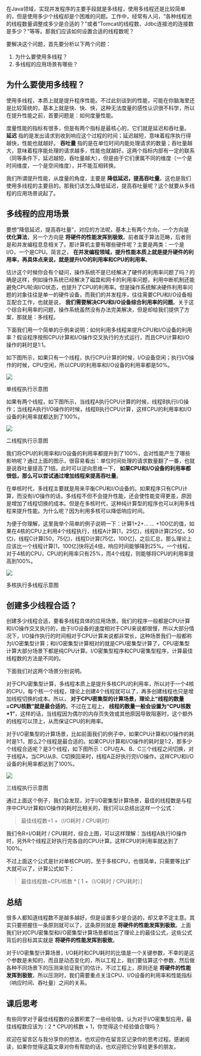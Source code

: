 在Java领域，实现并发程序的主要手段就是多线程，使用多线程还是比较简单的，但是使用多少个线程却是个困难的问题。工作中，经常有人问，“各种线程池的线程数量调整成多少是合适的？”或者“Tomcat的线程数、Jdbc连接池的连接数是多少？”等等。那我们应该如何设置合适的线程数呢？

要解决这个问题，首先要分析以下两个问题：

1. 为什么要使用多线程？
2. 多线程的应用场景有哪些？

## 为什么要使用多线程？

使用多线程，本质上就是提升程序性能。不过此刻谈到的性能，可能在你脑海里还是比较笼统的，基本上就是快、快、快，这种无法度量的感性认识很不科学，所以在提升性能之前，首要问题是：如何度量性能。

度量性能的指标有很多，但是有两个指标是最核心的，它们就是延迟和吞吐量。 **延迟** 指的是发出请求到收到响应这个过程的时间；延迟越短，意味着程序执行得越快，性能也就越好。 **吞吐量** 指的是在单位时间内能处理请求的数量；吞吐量越大，意味着程序能处理的请求越多，性能也就越好。这两个指标内部有一定的联系（同等条件下，延迟越短，吞吐量越大），但是由于它们隶属不同的维度（一个是时间维度，一个是空间维度），并不能互相转换。

我们所谓提升性能，从度量的角度，主要是 **降低延迟，提高吞吐量**。这也是我们使用多线程的主要目的。那我们该怎么降低延迟，提高吞吐量呢？这个就要从多线程的应用场景说起了。

## 多线程的应用场景

要想“降低延迟，提高吞吐量”，对应的方法呢，基本上有两个方向，一个方向是 **优化算法**，另一个方向是 **将硬件的性能发挥到极致**。前者属于算法范畴，后者则是和并发编程息息相关了。那计算机主要有哪些硬件呢？主要是两类：一个是I/O，一个是CPU。简言之， **在并发编程领域，提升性能本质上就是提升硬件的利用率，再具体点来说，就是提升I/O的利用率和CPU的利用率**。

估计这个时候你会有个疑问，操作系统不是已经解决了硬件的利用率问题了吗？的确是这样，例如操作系统已经解决了磁盘和网卡的利用率问题，利用中断机制还能避免CPU轮询I/O状态，也提升了CPU的利用率。但是操作系统解决硬件利用率问题的对象往往是单一的硬件设备，而我们的并发程序，往往需要CPU和I/O设备相互配合工作，也就是说， **我们需要解决CPU和I/O设备综合利用率的问题**。关于这个综合利用率的问题，操作系统虽然没有办法完美解决，但是却给我们提供了方案，那就是：多线程。

下面我们用一个简单的示例来说明：如何利用多线程来提升CPU和I/O设备的利用率？假设程序按照CPU计算和I/O操作交叉执行的方式运行，而且CPU计算和I/O操作的耗时是1:1。

如下图所示，如果只有一个线程，执行CPU计算的时候，I/O设备空闲；执行I/O操作的时候，CPU空闲，所以CPU的利用率和I/O设备的利用率都是50%。

![](https://static001.geekbang.org/resource/image/d1/22/d1d7dfa1d574356cc5cb1019a4b7ca22.png?wh=1142*566)

单线程执行示意图

如果有两个线程，如下图所示，当线程A执行CPU计算的时候，线程B执行I/O操作；当线程A执行I/O操作的时候，线程B执行CPU计算，这样CPU的利用率和I/O设备的利用率就都达到了100%。

![](https://static001.geekbang.org/resource/image/68/2c/68a415b31b72844eb81889e9f0eb3f2c.png?wh=1142*567)

二线程执行示意图

我们将CPU的利用率和I/O设备的利用率都提升到了100%，会对性能产生了哪些影响呢？通过上面的图示，很容易看出：单位时间处理的请求数量翻了一番，也就是说吞吐量提高了1倍。此时可以逆向思维一下， **如果CPU和I/O设备的利用率都很低，那么可以尝试通过增加线程来提高吞吐量**。

在单核时代，多线程主要就是用来平衡CPU和I/O设备的。如果程序只有CPU计算，而没有I/O操作的话，多线程不但不会提升性能，还会使性能变得更差，原因是增加了线程切换的成本。但是在多核时代，这种纯计算型的程序也可以利用多线程来提升性能。为什么呢？因为利用多核可以降低响应时间。

为便于你理解，这里我举个简单的例子说明一下：计算1+2+… … +100亿的值，如果在4核的CPU上利用4个线程执行，线程A计算\[1，25亿)，线程B计算\[25亿，50亿)，线程C计算\[50，75亿)，线程D计算\[75亿，100亿\]，之后汇总，那么理论上应该比一个线程计算\[1，100亿\]快将近4倍，响应时间能够降到25%。一个线程，对于4核的CPU，CPU的利用率只有25%，而4个线程，则能够将CPU的利用率提高到100%。

![](https://static001.geekbang.org/resource/image/95/8c/95367d49f55e0dfd099f2749c532098c.png?wh=1142*566)

多核执行多线程示意图

## 创建多少线程合适？

创建多少线程合适，要看多线程具体的应用场景。我们的程序一般都是CPU计算和I/O操作交叉执行的，由于I/O设备的速度相对于CPU来说都很慢，所以大部分情况下，I/O操作执行的时间相对于CPU计算来说都非常长，这种场景我们一般都称为I/O密集型计算；和I/O密集型计算相对的就是CPU密集型计算了，CPU密集型计算大部分场景下都是纯CPU计算。I/O密集型程序和CPU密集型程序，计算最佳线程数的方法是不同的。

下面我们对这两个场景分别说明。

对于CPU密集型计算，多线程本质上是提升多核CPU的利用率，所以对于一个4核的CPU，每个核一个线程，理论上创建4个线程就可以了，再多创建线程也只是增加线程切换的成本。所以， **对于CPU密集型的计算场景，理论上“线程的数量=CPU核数”就是最合适的**。不过在工程上， **线程的数量一般会设置为“CPU核数+1”**，这样的话，当线程因为偶尔的内存页失效或其他原因导致阻塞时，这个额外的线程可以顶上，从而保证CPU的利用率。

对于I/O密集型的计算场景，比如前面我们的例子中，如果CPU计算和I/O操作的耗时是1:1，那么2个线程是最合适的。如果CPU计算和I/O操作的耗时是1:2，那多少个线程合适呢？是3个线程，如下图所示：CPU在A、B、C三个线程之间切换，对于线程A，当CPU从B、C切换回来时，线程A正好执行完I/O操作。这样CPU和I/O设备的利用率都达到了100%。

![](https://static001.geekbang.org/resource/image/98/cb/98b71b72f01baf5f0968c7c3a2102fcb.png?wh=1142*595)

三线程执行示意图

通过上面这个例子，我们会发现，对于I/O密集型计算场景，最佳的线程数是与程序中CPU计算和I/O操作的耗时比相关的，我们可以总结出这样一个公式：

> 最佳线程数=1 +（I/O耗时 / CPU耗时）

我们令R=I/O耗时 / CPU耗时，综合上图，可以这样理解：当线程A执行IO操作时，另外R个线程正好执行完各自的CPU计算。这样CPU的利用率就达到了100%。

不过上面这个公式是针对单核CPU的，至于多核CPU，也很简单，只需要等比扩大就可以了，计算公式如下：

> 最佳线程数=CPU核数 \* \[ 1 +（I/O耗时 / CPU耗时）\]

## 总结

很多人都知道线程数不是越多越好，但是设置多少是合适的，却又拿不定主意。其实只要把握住一条原则就可以了，这条原则就是 **将硬件的性能发挥到极致**。上面我们针对CPU密集型和I/O密集型计算场景都给出了理论上的最佳公式，这些公式背后的目标其实就是 **将硬件的性能发挥到极致**。

对于I/O密集型计算场景，I/O耗时和CPU耗时的比值是一个关键参数，不幸的是这个参数是未知的，而且是动态变化的，所以工程上，我们要估算这个参数，然后做各种不同场景下的压测来验证我们的估计。不过工程上，原则还是 **将硬件的性能发挥到极致**，所以压测时，我们需要重点关注CPU、I/O设备的利用率和性能指标（响应时间、吞吐量）之间的关系。

## 课后思考

有些同学对于最佳线程数的设置积累了一些经验值，认为对于I/O密集型应用，最佳线程数应该为：2 \* CPU的核数 + 1，你觉得这个经验值合理吗？

欢迎在留言区与我分享你的想法，也欢迎你在留言区记录你的思考过程。感谢阅读，如果你觉得这篇文章对你有帮助的话，也欢迎把它分享给更多的朋友。